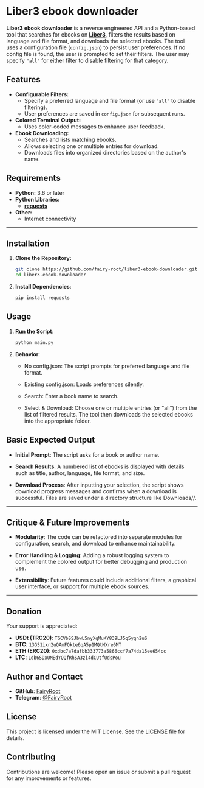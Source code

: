 # Liber3 ebook downloader

**Liber3 ebook downloader** is a reverse engineered API and a Python-based tool that searches for ebooks on **[Liber3](https://liber3.eth.limo/)**, filters the results based on language and file format, and downloads the selected ebooks. The tool uses a configuration file (`config.json`) to persist user preferences. If no config file is found, the user is prompted to set their filters. The user may specify `"all"` for either filter to disable filtering for that category.

## Features

- **Configurable Filters:** 
    - Specify a preferred language and file format (or use `"all"` to disable filtering).
    - User preferences are saved in `config.json` for subsequent runs.
- **Colored Terminal Output:** 
    - Uses color-coded messages to enhance user feedback.
- **Ebook Downloading:** 
    - Searches and lists matching ebooks.
    - Allows selecting one or multiple entries for download.
    - Downloads files into organized directories based on the author's name.

## Requirements

- **Python:** 3.6 or later  
- **Python Libraries:** 
    - **[requests](https://pypi.org/project/requests/)**
- **Other:** 
    - Internet connectivity

---

## Installation

1. **Clone the Repository:**
    ```bash
    git clone https://github.com/fairy-root/liber3-ebook-downloader.git
    cd liber3-ebook-downloader
    ```
2. **Install Dependencies**:
    ```bash
    pip install requests
    ```

## Usage

1. **Run the Script**:
    ```bash
    python main.py
    ```

2. **Behavior**:

    - No config.json: The script prompts for preferred language and file format.

    - Existing config.json: Loads preferences silently.

    - Search: Enter a book name to search.

    - Select & Download: Choose one or multiple entries (or "all") from the list of filtered results. The tool then downloads the selected ebooks into the appropriate folder.

## Basic Expected Output

- **Initial Prompt**:
    The script asks for a book or author name.

- **Search Results**:
    A numbered list of ebooks is displayed with details such as title, author, language, file format, and size.

- **Download Process**:
    After inputting your selection, the script shows download progress messages and confirms when a download is successful. Files are saved under a directory structure like Downloads/<Author>/.

---

## Critique & Future Improvements

- **Modularity**:
    The code can be refactored into separate modules for configuration, search, and download to enhance maintainability.

- **Error Handling & Logging**:
    Adding a robust logging system to complement the colored output for better debugging and production use.

- **Extensibility**:
    Future features could include additional filters, a graphical user interface, or support for multiple ebook sources.

---

## Donation

Your support is appreciated:

- **USDt (TRC20)**: `TGCVbSSJbwL5nyXqMuKY839LJ5q5ygn2uS`
- **BTC**: `13GS1ixn2uQAmFQkte6qA5p1MQtMXre6MT`
- **ETH (ERC20)**: `0xdbc7a7dafbb333773a5866ccf7a74da15ee654cc`
- **LTC**: `Ldb6SDxUMEdYQQfRhSA3zi4dCUtfUdsPou`

## Author and Contact

- **GitHub**: [FairyRoot](https://github.com/fairy-root)
- **Telegram**: [@FairyRoot](https://t.me/FairyRoot)

## License

This project is licensed under the MIT License. See the [LICENSE](LICENSE) file for details.

## Contributing

Contributions are welcome! Please open an issue or submit a pull request for any improvements or features.
